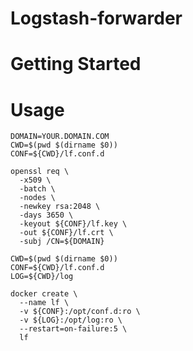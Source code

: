 # Logstash-forwarder

# Getting Started

# Usage

```shell
DOMAIN=YOUR.DOMAIN.COM
CWD=$(pwd $(dirname $0))
CONF=${CWD}/lf.conf.d

openssl req \
  -x509 \
  -batch \
  -nodes \
  -newkey rsa:2048 \
  -days 3650 \
  -keyout ${CONF}/lf.key \
  -out ${CONF}/lf.crt \
  -subj /CN=${DOMAIN}
```

```shell
CWD=$(pwd $(dirname $0))
CONF=${CWD}/lf.conf.d
LOG=${CWD}/log

docker create \
  --name lf \
  -v ${CONF}:/opt/conf.d:ro \
  -v ${LOG}:/opt/log:ro \
  --restart=on-failure:5 \
  lf
```
